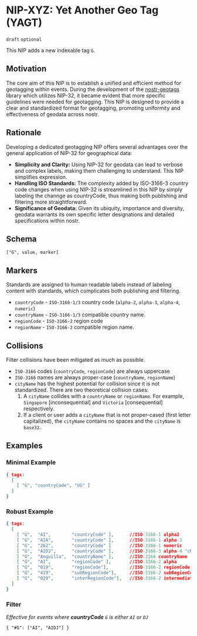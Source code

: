# NIP-XYZ: Yet Another Geo Tag (YAGT)

`draft` `optional`

This NIP adds a new indexable tag `G`. 

## Motivation
The core aim of this NIP is to establish a unified and efficient method for geotagging within events. During the development of the [nostr-geotags](https://github.com/sandwichfarm/nostr-geotags) library which utilizes NIP-32, it became evident that more specific guidelines were needed for geotagging. This NIP is designed to provide a clear and standardized format for geotagging, promoting uniformity and effectiveness of geodata across nostr.

## Rationale
Developing a dedicated geotagging NIP offers several advantages over the general application of NIP-32 for geographical data:

- **Simplicity and Clarity:** Using NIP-32 for geodata can lead to verbose and complex labels, making them challenging to understand. This NIP simplifies expression.
- **Handling ISO Standards:** The complexity added by ISO-3166-3 country code changes when using NIP-32 is streamlined in this NIP by simply labeling the channge as countryCode, thus making both publishing and filtering more straightforward.
- **Significance of Geodata:** Given its ubiquity, importance and diversity, geodata warrants its own specific letter designations and detailed specifications within nostr.

## Schema 
```
["G", value, marker]
```

## Markers
Standards are assigned to human readable labels instead of labeling content with standards, which complicates both publishing and filtering. 

- `countryCode` - `ISO-3166-1/3` country code (`alpha-2`, `alpha-3`, `alpha-4`, `numeric`)
- `countryName` - `ISO-3166-1/3` compatible country name. 
- `regionCode` - `ISO-3166-2` region code
- `regionName` - `ISO-3166-2` compatible region name.

## Collisions 
Filter collisions have been mitigated as much as possible.
- `ISO-3166` codes (`countryCode`, `regionCode`) are always uppercase
- `ISO-3166` names are always proper-case (`countryName`, `regionName`)
- `cityName` has the highest potential for collision since it is not standardized. There are two theoretical collision cases: 
  1. A `cityName` collides with a `countryName` or `regionName`. For example, `Singapore` [inconsequential] and `Victoria` [consequential] respectively.
  2. If a client or user adds a `cityName` that is not proper-cased (first letter capitalized), the `cityName` contains no spaces and the `cityName` is `base32`. 

## Examples

### Minimal Example 
```json
{ tags:
  [
    [ "G", "countryCode", "US" ]
  ]
}
```

### Robust Example
```json
{ tags:
  [
    [ "G",  "AI",        "countryCode" ],      //ISO-3166-1 alpha2
    [ "G",  "AIA",       "countryCode" ],      //ISO-3166-1 alpha-3
    [ "G",  "262",       "countryCode" ]       //ISO-3166-1 numeric
    [ "G",  "AIDJ",      "countryCode" ],      //ISO-3166-3 alpha-4 "change" 
    [ "G",  "Anguilla",  "countryName" ],      //ISO-3166 countryName
    [ "G",  "AI",        "regionCode" ],       //ISO-3166-2 alpha
    [ "G",  "019",       "regionCode"],        //ISO-3166-2 regionCode numeric (subdivision)
    [ "G",  "419",       "subRegionCode"],     //ISO-3166-2 subRegionCode numeric (subdivision)
    [ "G",  "029",       "interRegionCode"],   //ISO-3166-2 intermediate region code numeric (subdivision)
  ] 
}
```

### Filter
_Effective for events where **countryCode** `G` is either `AI` or `DJ`_

```
{ "#G": ["AI", "AIDJ"] }
```